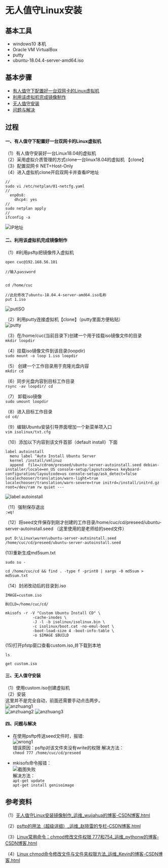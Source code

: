 # 无人值守Linux安装
## 基本工具
* windows10 本机
* Oracle VM VirtualBox
* putty
* ubuntu-18.04.4-server-amd64.iso
## 基本步骤
* [有人值守下配置好一台双网卡的Linux虚拟机](#一、有人值守下配置好一台双网卡的Linux虚拟机)
* [利用该虚拟机完成镜像制作](#二、利用虚拟机完成镜像制作)
* [无人值守安装](#三、无人值守安装)
* [问题与解决](#四、问题与解决)
## 过程
#### 一、有人值守下配置好一台双网卡的Linux虚拟机

（1）有人值守安装好一台Linux18.04的虚拟机  
（2）采用虚拟介质管理的方式clone一台linux18.04的虚拟机  【clone】  
（3）配置双网卡 NET+Host-Only  
（4）进入虚拟机clone开启双网卡并查看IP地址

```
//
sudo vi /etc/netplan/01-netcfg.yaml
//
  enp0s8:
    dhcp4: yes
//
sudo netplan apply
//
ifconfig -a
```

![IP地址](https://github.com/yumlii33/linux-2020-yumlii33/raw/branch1/img/ip.PNG)  

#### 二、利用该虚拟机完成镜像制作

（1）#利用psftp把镜像传入虚拟机  
```
open cuc@192.168.56.101

//输入password


cd /home/cuc

//此处修改了ubuntu-18.04.4-server-amd64.iso名称
put 1.iso
```
![putISO](img/putISO.PNG)

（2）利用putty连接虚拟机【clone】（putty里面方便粘贴）  
![putty](img/putty.PNG)

（3）在/home/cuc(当前目录下)创建一个用于挂载iso镜像文件的目录  
`mkdir loopdir`  

（4）挂载iso镜像文件到该目录(loopdir)  
`sudo mount -o loop 1.iso loopdir`  

（5） 创建一个工作目录用于克隆光盘内容  
`mkdir cd`  

（6）同步光盘内容到目标工作目录  
`rsync -av loopdir/ cd`

（7） 卸载iso镜像  
`sudo umount loopdir`

（8）进入目标工作目录  
`cd cd/`  

（9）编辑Ubuntu安装引导界面增加一个新菜单项入口  
`vim isolinux/txt.cfg`

（10）添加以下内容到该文件首部（default install）下面  

```
label autoinstall
  menu label ^Auto Install Ubuntu Server
  kernel /install/vmlinuz
  append  file=/cdrom/preseed/ubuntu-server-autoinstall.seed debian-installer/locale=en_US console-setup/layoutcode=us keyboard-configuration/layoutcode=us console-setup/ask_detect=false localechooser/translation/warn-light=true localechooser/translation/warn-severe=true initrd=/install/initrd.gz root=/dev/ram rw quiet ---
```  

![label autoinstall](img/labelAutoinstall.PNG)  

（11）强制保存退出  
`:wq!`  

（12）将seed文件保存到刚才创建的工作目录/home/cuc/cd/preseed/ubuntu-server-autoinstall.seed
（这里使用的是老师给的seed文件） 

`put D:\Linux\wuren\ubuntu-server-autoinstall.seed /home/cuc/cd/preseed/ubuntu-server-autoinstall.seed`  

(13)重新生成md5sum.txt  

```
sudo su -

cd /home/cuc/cd && find . -type f -print0 | xargs -0 md5sum > md5sum.txt
```  

（14）封闭改动后的目录到.iso  

```
IMAGE=custom.iso

BUILD=/home/cuc/cd/

mkisofs -r -V "Custom Ubuntu Install CD" \
            -cache-inodes \
            -J -l -b isolinux/isolinux.bin \
            -c isolinux/boot.cat -no-emul-boot \
            -boot-load-size 4 -boot-info-table \
            -o $IMAGE $BUILD
```

(15)打开pfstp窗口查看custom.iso,并下载到本地

```
ls

get custom.iso
```

#### 三、无人值守安装
（1）使用custom.iso创建虚拟机  
（2）安装  
这里并不是完全自动，前面还需要手动点击两步。  
![anzhuang1](img/anzhuang1.PNG)  
![anzhuang2](img/anzhuang2.PNG)
![anzhuang3](img/anzhuang3.PNG)

#### 四、问题与解决

* 在使用psftp传送seed文件时，报错:  
![wrong1](img/wrong1.PNG)  
错误原因：psftp对该文件夹没有write的权限
解决方法：  
`chmod 777 /home/cuc/cd/preseed`

* mkisofs命令报错：  
![截图失败](..)  
解决方法：  
`apt-get update`  
`apt-get install genisoimage`  

## 参考资料

（1）[无人值守Linux安装镜像制作_运维_wujiahua的博客-CSDN博客.html](https://blog.csdn.net/qq_31989521/article/details/58600426)  

（2）[psftp的用法（超级详细）_运维_赵晓雷的专栏-CSDN博客.html](https://blog.csdn.net/zxl315/article/details/5955202)  

（3）[Linux常用命令：chmod修改文件权限 777和754_运维_pythonw的博客-CSDN博客.html](https://blog.csdn.net/pythonw/article/details/80263428)  

（4）[Linux chmod命令修改文件与文件夹权限方法_运维_Kevin的博客-CSDN博客.html](https://blog.csdn.net/starshinning975/article/details/71036921)  
